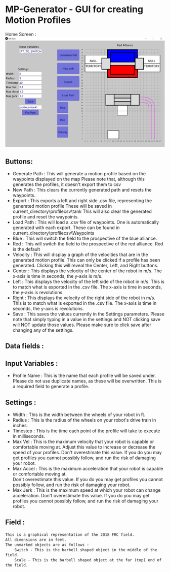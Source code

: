 # MP-Generator - GUI for creating Motion Profiles

Home Screen : 
![](img/Title.png)

## Buttons:

* Generate Path :
	This will generate a motion profile based on the waypoints displayed on the map
	Please note that, although this generates the profiles, it doesn't export them to csv
* New Path : 
	This clears the currently generated path and resets the waypoints.
* Export : 
	This exports a left and right side .csv file, representing the generated motion profile
	These will be saved in current_directory\profilecsv\tank
	This will also clear the generated profile and reset the waypoints.
* Load Path : 
	This will load a .csv file of waypoints. One is automatically generated with each export.
	These can be found in current_directory\profilecsv\Waypoints
* Blue : 
	This will switch the field to the prospective of the blue alliance.
* Red : 
	This will switch the field to the prospective of the red alliance.
	Red is the default
* Velocity : 
	This will display a graph of the velocities that are  in the generated motion profile.
	This can only be clicked if a profile has been generated.
	Clicking this will reveal the Center, Left, and Right buttons.
* Center : 
	This displays the velocity of the center of the robot in m/s.
	The x-axis is time in seconds, the y-axis is m/s.
* Left : 
	This displays the velocity of the left side of the robot in m/s. This is to match what is exported in the .csv file.
	The x-axis is time in seconds, the y-axis is revolutions.
* Right : 
	This displays the velocity of the right side of the robot in m/s. This is to match what is exported in the .csv file.
	The x-axis is time in seconds, the y-axis is revolutions.
* Save : 
	This saves the values currently in the Settings parameters.
	Please note that simply typing in a value in the settings and NOT clicking save will NOT update those values.
	Please make sure to click save after changing any of the settings.

## Data fields :
## Input Variables : 
* Profile Name :
	This is the name that each profile will be saved under.
	Please do not use duplicate names, as these will be overwritten.
	This is a required field to generate a profile.
## Settings :
* Width : 
	This is the width between the wheels of your robot in ft.
* Radius : 
	This is the radius of the wheels on your robot's drive train in inches.
* Timestep :
	This is the time each point of the profile will take to execute in milliseconds.
* Max Vel :
	This is the maximum velocity that your robot is capable or comfortable moving at.
	Adjust this value to increase or decrease the speed of your profiles.
	Don't overestimate this value. If you do you may get profiles you cannot possibly follow,
	and run the risk of damaging your robot.
* Max Accel : 
	This is the maximum acceleration that your robot is capable or comfortable moving at.		
	Don't overestimate this value. If you do you may get profiles you cannot possibly follow,
	and run the risk of damaging your robot.
* Max Jerk : 
	This is the maximum speed at which your robot can change acceleration. 
	Don't overestimate this value. If you do you may get profiles you cannot possibly follow,
	and run the risk of damaging your robot.
## Field : 
	This is a graphical representation of the 2018 FRC field. 
	All dimensions are in feet.
	The unmarked objects are as follows :	
		Switch - This is the barbell shaped object in the middle of the field.
		Scale - This is the barbell shaped object at the far (top) end of the field. 
		
